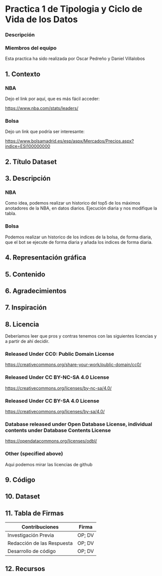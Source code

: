 # Practica 1 de Tipologia y Ciclo de Vida de los Datos

### Descripción


### Miembros del equipo

Esta practica ha sido realizada por Oscar Pedreño y Daniel Villalobos

## 1. Contexto

### NBA

Dejo el link por aquí, que es más fácil acceder:

https://www.nba.com/stats/leaders/

### Bolsa

Dejo un link que podría ser interesante:

https://www.bolsamadrid.es/esp/aspx/Mercados/Precios.aspx?indice=ESI100000000

## 2. Título Dataset


## 3. Descripción

### NBA
Como idea, podemos realizar un historico del top5 de los máximos anotadores de la NBA, en datos diarios. Ejecución diaria y nos modifique la tabla.

### Bolsa

Podemos realizar un historico de los indices de la bolsa, de forma diaria, que el bot se ejecute de forma diaria y añada los indices de forma diaria.

## 4. Representación gráfica


## 5. Contenido


## 6. Agradecimientos


## 7. Inspiración


## 8. Licencia

Deberíamos leer que pros y contras tenemos con las siguientes licencias y a partir de ahí decidir.

### Released Under CC0: Public Domain License
https://creativecommons.org/share-your-work/public-domain/cc0/

### Released Under CC BY-NC-SA 4.0 License
https://creativecommons.org/licenses/by-nc-sa/4.0/

### Released Under CC BY-SA 4.0 License
https://creativecommons.org/licenses/by-sa/4.0/

### Database released under Open Database License, individual contents under Database Contents License
https://opendatacommons.org/licenses/odbl/

### Other (specified above)
Aqui podemos mirar las licencias de github


## 9. Código


## 10. Dataset 


## 11. Tabla de Firmas

| Contribuciones | Firma |
| --------- | ---------| 
| Investigación Previa| OP; DV |
| Redacción de las Respuesta| OP; DV |
| Desarrollo de código | OP; DV |

## 12. Recursos


